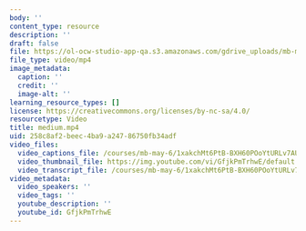 ```yaml
---
body: ''
content_type: resource
description: ''
draft: false
file: https://ol-ocw-studio-app-qa.s3.amazonaws.com/gdrive_uploads/mb-may-6/1xakchMt6PtB-BXH60POoYtURLv7AUytM/medium.mp4
file_type: video/mp4
image_metadata:
  caption: ''
  credit: ''
  image-alt: ''
learning_resource_types: []
license: https://creativecommons.org/licenses/by-nc-sa/4.0/
resourcetype: Video
title: medium.mp4
uid: 258c8af2-beec-4ba9-a247-86750fb34adf
video_files:
  video_captions_file: /courses/mb-may-6/1xakchMt6PtB-BXH60POoYtURLv7AUytM_transcript.webvtt
  video_thumbnail_file: https://img.youtube.com/vi/GfjkPmTrhwE/default.jpg
  video_transcript_file: /courses/mb-may-6/1xakchMt6PtB-BXH60POoYtURLv7AUytM_transcript.pdf
video_metadata:
  video_speakers: ''
  video_tags: ''
  youtube_description: ''
  youtube_id: GfjkPmTrhwE
---
```

